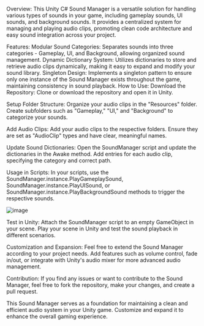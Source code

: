 Overview:
This Unity C# Sound Manager is a versatile solution for handling various types of sounds in your game, including gameplay sounds, UI sounds, and background sounds. It provides a centralized system for managing and playing audio clips, promoting clean code architecture and easy sound integration across your project.

Features:
Modular Sound Categories: Separates sounds into three categories - Gameplay, UI, and Background, allowing organized sound management.
Dynamic Dictionary System: Utilizes dictionaries to store and retrieve audio clips dynamically, making it easy to expand and modify your sound library.
Singleton Design: Implements a singleton pattern to ensure only one instance of the Sound Manager exists throughout the game, maintaining consistency in sound playback.
How to Use:
Download the Repository:
Clone or download the repository and open it in Unity.

Setup Folder Structure:
Organize your audio clips in the "Resources" folder. Create subfolders such as "Gameplay," "UI," and "Background" to categorize your sounds.

Add Audio Clips:
Add your audio clips to the respective folders. Ensure they are set as "AudioClip" types and have clear, meaningful names.

Update Sound Dictionaries:
Open the SoundManager script and update the dictionaries in the Awake method. Add entries for each audio clip, specifying the category and correct path.

Usage in Scripts:
In your scripts, use the SoundManager.instance.PlayGameplaySound, SoundManager.instance.PlayUISound, or SoundManager.instance.PlayBackgroundSound methods to trigger the respective sounds.

![image](https://github.com/Balongi393/Unity-C-Sound-Manager/assets/62468041/6d242e46-517c-477e-9440-48e7ee02998b)

Test in Unity:
Attach the SoundManager script to an empty GameObject in your scene. Play your scene in Unity and test the sound playback in different scenarios.

Customization and Expansion:
Feel free to extend the Sound Manager according to your project needs. Add features such as volume control, fade in/out, or integrate with Unity's audio mixer for more advanced audio management.

Contribution:
If you find any issues or want to contribute to the Sound Manager, feel free to fork the repository, make your changes, and create a pull request.

This Sound Manager serves as a foundation for maintaining a clean and efficient audio system in your Unity game. Customize and expand it to enhance the overall gaming experience.
